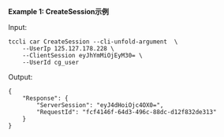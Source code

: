 **Example 1: CreateSession示例**



Input: 

```
tccli car CreateSession --cli-unfold-argument  \
    --UserIp 125.127.178.228 \
    --ClientSession eyJhYmMiOjEyM30= \
    --UserId cg_user
```

Output: 
```
{
    "Response": {
        "ServerSession": "eyJ4dHoiOjc4OX0=",
        "RequestId": "fcf4146f-64d3-496c-88dc-d12f832de313"
    }
}
```

